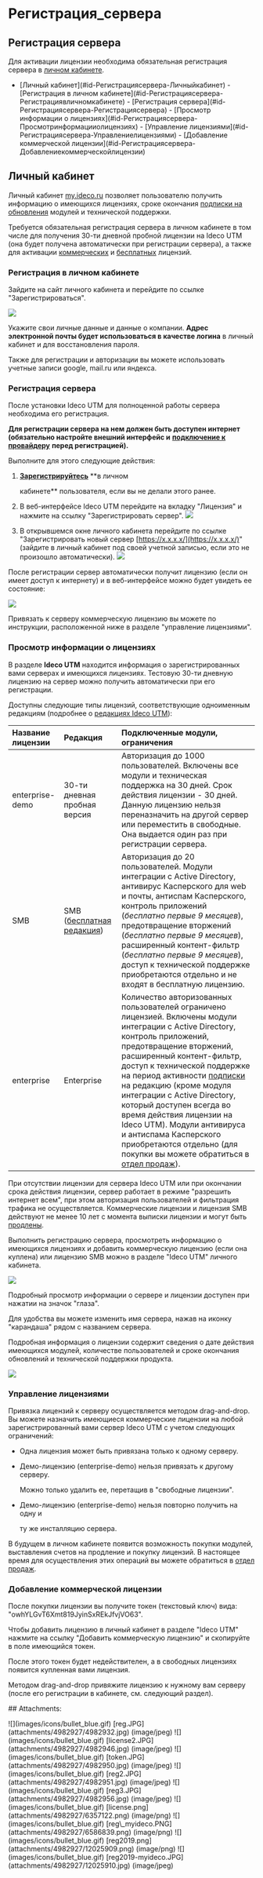 # Регистрация\_сервера

## Регистрация сервера

Для активации лицензии необходима обязательная регистрация сервера в [личном кабинете](https://my.ideco.ru).

 - \[Личный кабинет\]\(\#id-Регистрациясервера-Личныйкабинет\) - \[Регистрация в личном кабинете\]\(\#id-Регистрациясервера-Регистрациявличномкабинете\) - \[Регистрация сервера\]\(\#id-Регистрациясервера-Регистрациясервера\) - \[Просмотр информации о лицензиях\]\(\#id-Регистрациясервера-Просмотринформацииолицензиях\) - \[Управление лицензиями\]\(\#id-Регистрациясервера-Управлениелицензиями\) - \[Добавление коммерческой лицензии\]\(\#id-Регистрациясервера-Добавлениекоммерческойлицензии\)

## Личный кабинет

Личный кабинет [my.ideco.ru](https://my.ideco.ru) позволяет пользователю получить информацию о имеющихся лицензиях, сроке окончания [подписки на обновления](https://ideco.ru/buy/ics#subscribe) модулей и технической поддержки.

Требуется обязательная регистрация сервера в личном кабинете в том числе для получения 30-ти дневной пробной лицензии на Ideco UTM \(она будет получена автоматически при регистрации сервера\), а также для активации [коммерческих](https://ideco.ru/buy/ics) и [бесплатных](https://ideco.ru/products/ics/free-edition) лицензий.

### Регистрация в личном кабинете

Зайдите на сайт личного кабинета и перейдите по ссылке "Зарегистрироваться".

![](.gitbook/assets/6586839.png)

Укажите свои личные данные и данные о компании. **Адрес электронной почты будет использоваться в качестве логина** в личный кабинет и для восстановления пароля.

Также для регистрации и авторизации вы можете использовать учетные записи google, mail.ru или яндекса.

### Регистрация сервера

После установки Ideco UTM для полноценной работы сервера необходима его регистрация.

**Для регистрации сервера на нем должен быть доступен интернет \(обязательно настройте внешний интерфейс и** [**подключение к провайдеру**](https://github.com/ideco-team/docsUTM/tree/54be5c28981601375569bdca6ef75ead87808b16/Подключение_к_провайдеру/README.md) **перед регистрацией\).**

Выполните для этого следующие действия:

1. [**Зарегистрируйтесь**](https://my.ideco.ru/register/) \*\*в личном

   кабинете\*\* пользователя, если вы не делали этого ранее.

2. В веб-интерфейсе Ideco UTM перейдите на вкладку "Лицензия" и нажмите на ссылку "Зарегистрировать сервер". ![](.gitbook/assets/12025909.png)
3. В открывшемся окне личного кабинета перейдите по ссылке "Зарегистрировать новый сервер [https://x.x.x.x/](https://x.x.x.x/)" \(зайдите в личный кабинет под своей учетной записью, если это не произошло автоматически\). ![](.gitbook/assets/12025910.jpg)

После регистрации сервер автоматически получит лицензию \(если он имеет доступ к интернету\) и в веб-интерфейсе можно будет увидеть ее состояние:

![](.gitbook/assets/4982956.jpg)

Привязать к серверу коммерческую лицензию вы можете по инструкции, расположенной ниже в разделе "управление лицензиями".

### Просмотр информации о лицензиях

В разделе **Ideco UTM** находится информация о зарегистрированных вами серверах и имеющихся лицензиях. Тестовую 30-ти дневную лицензию на сервер можно получить автоматически при его регистрации.

Доступны следующие типы лицензий, соответствующие одноименным редакциям \(подробнее о [редакциях Ideco UTM](https://ideco.ru/products/ics/editions)\):

| Название лицензии | Редакция | Подключенные модули, ограничения |
| :--- | :--- | :--- |
| enterprise-demo | 30-ти дневная пробная версия | Авторизация до 1000 пользователей.  Включены все модули и техническая поддержка на 30 дней. Срок действия лицензии - 30 дней.  Данную лицензию нельзя переназначить на другой сервер или переместить в свободные. Она выдается один раз при регистрации сервера. |
| SMB | SMB \([бесплатная редакция](https://ideco.ru/products/ics/free-edition)\) | Авторизация до 20 пользователей.  Модули интеграции с Active Directory, антивирус Касперского для web и почты, антиспам Касперского, контроль приложений \(_бесплатно первые 9 месяцев_\), предотвращение вторжений \(_бесплатно первые 9 месяцев_\), расширенный контент-фильтр \(_бесплатно первые 9 месяцев_\), доступ к технической поддержке приобретаются отдельно и не входят в бесплатную лицензию. |
| enterprise | Enterprise | Количество авторизованных пользователей ограничено лицензией.  Включены модули интеграции с Active Directory, контроль приложений, предотвращение вторжений, расширенный контент-фильтр, доступ к технической поддержке на период активности [подписки](https://ideco.ru/buy/ics#subscribe) на редакцию \(кроме модуля интеграции с Active Directory, который доступен всегда во время действия лицензии на Ideco UTM\).  Модули антивируса и антиспама Касперского приобретаются отдельно \(для покупки вы можете обратиться в [отдел продаж](https://ideco.ru/buy/ics#buy)\). |

При отсутствии лицензии для сервера Ideco UTM или при окончании срока действия лицензии, сервер работает в режиме "разрешить интернет всем", при этом авторизация пользователей и фильтрация трафика не осуществляется. Коммерческие лицензии и лицензия SMB действуют не менее 10 лет с момента выписки лицензии и могут быть [продлены](https://ideco.ru/buy/ics#subscribe).

Выполнить регистрацию сервера, просмотреть информацию о имеющихся лицензиях и добавить коммерческую лицензию \(если она куплена\) или лицензию SMB можно в разделе "Ideco UTM" личного кабинета.

![](.gitbook/assets/6357122.png)

Подробный просмотр информации о сервере и лицензии доступен при нажатии на значок "глаза".

Для удобства вы можете изменить имя сервера, нажав на иконку "карандаша" рядом с названием сервера.

Подробная информация о лицензии содержит сведения о дате действия имеющихся модулей, количестве пользователей и сроке окончания обновлений и технической поддержки продукта.

![](.gitbook/assets/4982946.jpg)

### Управление лицензиями

Привязка лицензий к серверу осуществляется методом drag-and-drop. Вы можете назначить имеющиеся коммерческие лицензии на любой зарегистрированный вами сервер Ideco UTM с учетом следующих ограничений:

* Одна лицензия может быть привязана только к одному серверу.
* Демо-лицензию \(enterprise-demo\) нельзя привязать к другому серверу.

  Можно только удалить ее, перетащив в "свободные лицензии".

* Демо-лицензию \(enterprise-demo\) нельзя повторно получить на одну и

  ту же инсталляцию сервера.

В будущем в личном кабинете появится возможность покупки модулей, выставления счетов на продление и покупку лицензий. В настоящее время для осуществления этих операций вы можете обратиться в [отдел продаж](https://ideco.ru/buy).

### Добавление коммерческой лицензии

После покупки лицензии вы получите токен \(текстовый ключ\) вида: "owhYLGvT6Xmt819JyinSxREkJfvjVO63".

Чтобы добавить лицензию в личный кабинет в разделе "Ideco UTM" нажмите на ссылку "Добавить коммерческую лицензию" и скопируйте в поле имеющийся токен.

После этого токен будет недействителен, а в свободных лицензиях появится купленная вами лицензия.

Методом drag-and-drop привяжите лицензию к нужному вам серверу \(после его регистрации в кабинете, см. следующий раздел\).

 \#\# Attachments:

 !\[\]\(images/icons/bullet\_blue.gif\) \[reg.JPG\]\(attachments/4982927/4982932.jpg\) \(image/jpeg\) !\[\]\(images/icons/bullet\_blue.gif\) \[license2.JPG\]\(attachments/4982927/4982946.jpg\) \(image/jpeg\) !\[\]\(images/icons/bullet\_blue.gif\) \[token.JPG\]\(attachments/4982927/4982950.jpg\) \(image/jpeg\) !\[\]\(images/icons/bullet\_blue.gif\) \[reg2.JPG\]\(attachments/4982927/4982951.jpg\) \(image/jpeg\) !\[\]\(images/icons/bullet\_blue.gif\) \[reg3.JPG\]\(attachments/4982927/4982956.jpg\) \(image/jpeg\) !\[\]\(images/icons/bullet\_blue.gif\) \[license.png\]\(attachments/4982927/6357122.png\) \(image/png\) !\[\]\(images/icons/bullet\_blue.gif\) \[reg\\_myideco.PNG\]\(attachments/4982927/6586839.png\) \(image/png\) !\[\]\(images/icons/bullet\_blue.gif\) \[reg2019.png\]\(attachments/4982927/12025909.png\) \(image/png\) !\[\]\(images/icons/bullet\_blue.gif\) \[reg2019-myideco.JPG\]\(attachments/4982927/12025910.jpg\) \(image/jpeg\)

